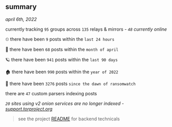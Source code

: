 
## summary
_april 6th, 2022_

currently tracking `95` groups across `135` relays & mirrors - _`48` currently online_

⏲ there have been `9` posts within the `last 24 hours`

🦈 there have been `68` posts within the `month of april`

🪐 there have been `941` posts within the `last 90 days`

🏚 there have been `990` posts within the `year of 2022`

🦕 there have been `3276` posts `since the dawn of ransomwatch`

there are `47` custom parsers indexing posts

_`20` sites using v2 onion services are no longer indexed - [support.torproject.org](https://support.torproject.org/onionservices/v2-deprecation/)_

> see the project [README](https://github.com/thetanz/ransomwatch#ransomwatch--) for backend technicals
